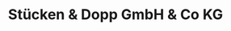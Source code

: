 ---
title: "Stücken & Dopp GmbH & Co KG"
url: /steinfurt/stuecken-und-dopp-gmbh-und-co-kg-altenberger-strasse/
shop: Autowerkstatt
---